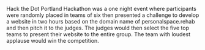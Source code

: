 Hack the Dot Portland Hackathon was a one night event where participants were randomly placed in teams of six then presented a challenge to develop a website in two hours based on the domain name of personalspace.rehab and then pitch it to the judges. The judges would then select the five top teams to present their website to the entire group. The team with loudest applause would win the competition.
